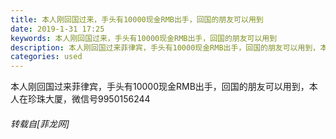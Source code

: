 ```yaml
---
title: 本人刚回国过来，手头有10000现金RMB出手，回国的朋友可以用到
date: 2019-1-31 17:25
keywords: 本人刚回国过来，手头有10000现金RMB出手，回国的朋友可以用到
description: 本人刚回国过来菲律宾，手头有10000现金RMB出手，回国的朋友可以用到，本人在珍珠大厦，微信号9950156244
categories: used
---
```

<td class="t_f" id="postmessage_2868698">

本人刚回国过来菲律宾，手头有10000现金RMB出手，回国的朋友可以用到，本人在珍珠大厦，微信号9950156244</td>
###### 转载自[菲龙网]